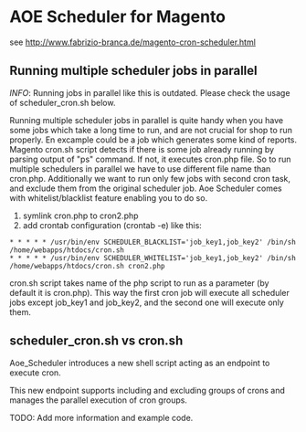 AOE Scheduler for Magento
=========================
see http://www.fabrizio-branca.de/magento-cron-scheduler.html

Running multiple scheduler jobs in parallel
-------------------------------------------

*INFO*: Running jobs in parallel like this is outdated. Please check the usage of scheduler_cron.sh below.

Running multiple scheduler jobs in parallel is quite handy when you have some jobs which take a long time to run,
and are not crucial for shop to run properly. En excample could be a job which generates some kind of reports.
Magento cron.sh script detects if there is some job already running by parsing output of "ps" command.
If not, it executes cron.php file.
So to run multiple schedulers in parallel we have to use different file name than cron.php.
Additionally we want to run only few jobs with second cron task, and exclude them from the original scheduler job.
Aoe Scheduler comes with whitelist/blacklist feature enabling you to do so.

1. symlink cron.php to cron2.php
2. add crontab configuration (crontab -e) like this:

```
* * * * * /usr/bin/env SCHEDULER_BLACKLIST='job_key1,job_key2' /bin/sh  /home/webapps/htdocs/cron.sh
* * * * * /usr/bin/env SCHEDULER_WHITELIST='job_key1,job_key2' /bin/sh  /home/webapps/htdocs/cron.sh cron2.php
```

cron.sh script takes name of the php script to run as a parameter (by default it is cron.php).
This way the first cron job will execute all scheduler jobs except job_key1 and job_key2, and the second one will execute only them.


scheduler_cron.sh vs cron.sh
----------------------------
Aoe_Scheduler introduces a new shell script acting as an endpoint to execute cron. 

This new endpoint supports including and excluding groups of crons and manages the parallel execution of cron groups.

TODO: Add more information and example code.